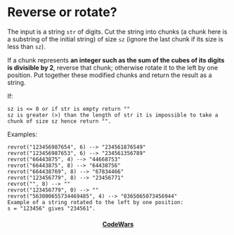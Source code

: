 # Reverse or rotate?

The input is a string `str` of digits. Cut the string into chunks (a chunk here is a substring of the initial string) of size `sz` (ignore the last chunk if its size is less than `sz`).

If a chunk represents **an integer such as the sum of the cubes of its digits is divisible by 2**, reverse that chunk; otherwise rotate it to the left by one position. Put together these modified chunks and return the result as a string.

If:

```
sz is <= 0 or if str is empty return ""
sz is greater (>) than the length of str it is impossible to take a chunk of size sz hence return "".
```

Examples:

```
revrot("123456987654", 6) --> "234561876549"
revrot("123456987653", 6) --> "234561356789"
revrot("66443875", 4) --> "44668753"
revrot("66443875", 8) --> "64438756"
revrot("664438769", 8) --> "67834466"
revrot("123456779", 8) --> "23456771"
revrot("", 8) --> ""
revrot("123456779", 0) --> ""
revrot("563000655734469485", 4) --> "0365065073456944"
Example of a string rotated to the left by one position:
s = "123456" gives "234561".
```

<div align="center">
    <h4><a href="https://www.codewars.com/kata/56b5afb4ed1f6d5fb0000991">CodeWars</a></h4>
</div>
